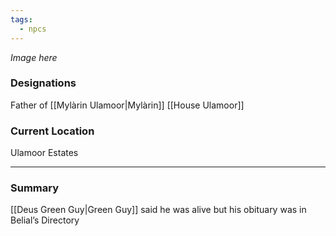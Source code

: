 ```yaml
---
tags:
  - npcs
---
```

*Image here*

### Designations
Father of [[Mylàrin Ulamoor|Mylàrin]]
[[House Ulamoor]]
### Current Location
Ulamoor Estates

___
### Summary
[[Deus Green Guy|Green Guy]] said he was alive but his obituary was in Belial’s Directory